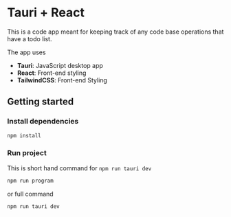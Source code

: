 # Tauri + React

This is a code app meant for keeping track of any code base operations that have a todo list. 

The app uses 

- **Tauri**: JavaScript desktop app
- **React**: Front-end styling
- **TailwindCSS**: Front-end Styling

## Getting started

### Install dependencies

```bash
npm install
```

### Run project

This is short hand command for `npm run tauri dev`

```bash
npm run program
```

or full command

```bash
npm run tauri dev
```